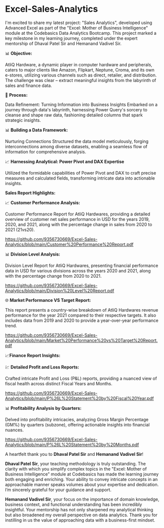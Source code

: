 # Excel-Sales-Analytics

I'm excited to share my latest project: "Sales Analytics", developed using Advanced Excel as part of the "Excel: Mother of Business Intelligence" module at the Codebasics Data Analytics Bootcamp. This project marked a key milestone in my learning journey, completed under the expert mentorship of Dhaval Patel Sir and Hemanand Vadivel Sir.

📊 **Objective:**
 
 AtliQ Hardware, a dynamic player in computer hardware and peripherals, caters to major clients like Amazon, Flipkart, Neptune, Croma, and its own e-stores, utilizing various channels such as direct, retailer, and distribution. The challenge was clear – extract meaningful insights from the labyrinth of sales and finance data.

 
 🚀 **Process:**

 Data Refinement: Turning Information into Business Insights Embarked on a journey through data's labyrinth, harnessing Power Query's sorcery to cleanse and shape raw data, fashioning detailed columns that spark strategic insights.

 📊 **Building a Data Framework:**

 Nurturing Connections Structured the data model meticulously, forging interconnections among diverse datasets, enabling a seamless flow of information for comprehensive analysis.

 📈 **Harnessing Analytical: Power Pivot and DAX Expertise**

Utilized the formidable capabilities of Power Pivot and DAX to craft precise measures and calculated fields, transforming intricate data into actionable insights.

**Sales Report Highlights:**

📈 **Customer Performance Analysis:**

Customer Performance Report for AtliQ Hardwares, providing a detailed overview of customer net sales performance in USD for the years 2019, 2020, and 2021, along with the percentage change in sales from 2020 to 2021 (21vs20). 

https://github.com/9356730669/Excel-Sales-Analytics/blob/main/Customer%20Performance%20Report.pdf

📊 **Division Level Analysis:**

Division Level Report for AtliQ Hardwares, presenting financial performance data in USD for various divisions across the years 2020 and 2021, along with the percentage change from 2020 to 2021.

https://github.com/9356730669/Excel-Sales-Analytics/blob/main/Division%20Level%20Report.pdf

🌐 **Market Performance VS Target Report:**

This report presents a country-wise breakdown of AtliQ Hardwares revenue performance for the year 2021 compared to their respective targets. It also includes data from 2019 and 2020 to provide a year-over-year performance trend.

https://github.com/9356730669/Excel-Sales-Analytics/blob/main/Market%20Performance%20vs%20Target%20Report.pdf

📈**Finance Report Insights:**

💹 **Detailed Profit and Loss Reports:**

Crafted intricate Profit and Loss (P&L) reports, providing a nuanced view of fiscal health across distinct Fiscal Years and Months.

https://github.com/9356730669/Excel-Sales-Analytics/blob/main/P%26L%20Statement%20by%20Fiscal%20Year.pdf

📊 **Profitability Analysis by Quarters:**

Delved into profitability intricacies, analyzing Gross Margin Percentage (GM%) by quarters (subzone), offering actionable insights into financial nuances.

https://github.com/9356730669/Excel-Sales-Analytics/blob/main/P%26L%20Statement%20by%20Months.pdf

A heartfelt thank you to **Dhaval Patel Sir** and **Hemanand Vadivel Sir**!

**Dhaval Patel Sir**, your teaching methodology is truly outstanding. The clarity with which you simplify complex topics in the "Excel: Mother of Business Intelligence" module at Codebasics has made the learning journey both engaging and enriching. Your ability to convey intricate concepts in an approachable manner speaks volumes about your expertise and dedication. I’m sincerely grateful for your guidance and support.

**Hemanand Vadivel Sir**, your focus on the importance of domain knowledge, business context, and functional understanding has been incredibly insightful. Your mentorship has not only sharpened my analytical thinking but also broadened my overall perspective on data analytics. Thank you for instilling in us the value of approaching data with a business-first mindset.


